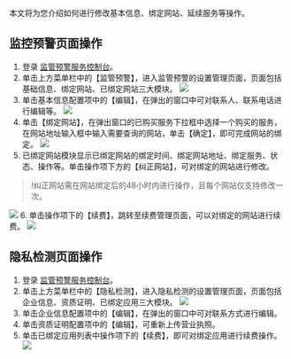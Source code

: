 本文将为您介绍如何进行修改基本信息、绑定网站、延续服务等操作。

## 监控预警页面操作
1. 登录 [监管预警服务控制台](https://console.cloud.tencent.com/rvs)。
2. 单击上方菜单栏中的【监管预警】，进入监管预警的设置管理页面，页面包括基础信息、绑定网站、已绑定网站三大模块。
 ![](https://main.qcloudimg.com/raw/b155c80df8c7719b6cb77cf7c3a0f157.png)
3. 单击基本信息配置项中的【编辑】，在弹出的窗口中可对联系人、联系电话进行编辑等。
![](https://main.qcloudimg.com/raw/31a650e9a7f11cf1d10a36a30e5939da.png)
4. 单击【绑定网站】，在弹出窗口的已购买服务下拉框中选择一个购买的服务，在网站地址输入框中输入需要查询的网站，单击【确定】，即可完成网站的绑定。
![](https://main.qcloudimg.com/raw/1dbcdbf63311ef1fa5d8a8b6bede4b57.png)
5. 已绑定网站模块显示已绑定网站的绑定时间、绑定网站地址、绑定服务、状态、操作等。单击操作项下方的【纠正网站】，可对绑定的网站进行修改。
>!纠正网站需在网站绑定后的48小时内进行操作，且每个网站仅支持修改一次。

![](https://main.qcloudimg.com/raw/5a08f310ba838c29b8ac44df260c4d0c.png)
6. 单击操作项下的【续费】，跳转至续费管理页面，可以对绑定的网站进行续费。
![](https://main.qcloudimg.com/raw/f4b789823b45604fd6957d764ea82509.png)


## 隐私检测页面操作
1. 登录 [监管预警服务控制台](https://console.cloud.tencent.com/rvs)。
2. 单击上方菜单栏中的【隐私检测】，进入隐私检测的设置管理页面，页面包括企业信息、资质证明、已绑定应用三大模块。
![](https://main.qcloudimg.com/raw/41b9c7cf0513b581269e607a053ee2ef.png)
3. 单击企业信息配置项中的【编辑】，在弹出的窗口中可对联系方式进行编辑。
4. 单击资质证明配置项中的【编辑】，可重新上传营业执照。
5. 单击已绑定应用列表中操作项下的【续费】，即可对绑定应用进行续费操作。
![](https://main.qcloudimg.com/raw/c1e076282dd52a90aa511b7c4520bc24.png)


